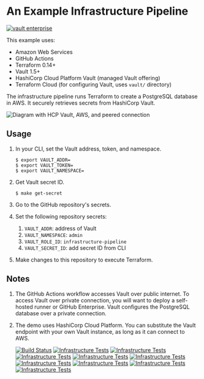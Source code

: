 # An Example Infrastructure Pipeline

[![vault enterprise](https://img.shields.io/badge/vault-enterprise-yellow.svg?colorB=7c8797&colorA=000000)](https://www.hashicorp.com/products/vault/?utm_source=github&utm_medium=banner&utm_campaign=github-vault-enterprise)


This example uses:

- Amazon Web Services
- GitHub Actions
- Terraform 0.14+
- Vault 1.5+
- HashiCorp Cloud Platform Vault (managed Vault offering)
- Terraform Cloud (for configuring Vault, uses `vault/` directory)

The infrastructure pipeline runs Terraform to create a PostgreSQL database
in AWS. It securely retrieves secrets from HashiCorp Vault.

![Diagram with HCP Vault, AWS, and peered connection](img/diagram.png)

## Usage

1. In your CLI, set the Vault address, token, and namespace.
   ```shell
   $ export VAULT_ADDR=
   $ export VAULT_TOKEN=
   $ export VAULT_NAMESPACE=
   ```

1. Get Vault secret ID.
   ```shell
   $ make get-secret
   ```

1. Go to the GitHub repository's secrets.

1. Set the following repository secrets:
   1. `VAULT_ADDR`: address of Vault
   1. `VAULT_NAMESPACE`: `admin`
   1. `VAULT_ROLE_ID`: `infrastructure-pipeline`
   1. `VAULT_SECRET_ID`: add secret ID from CLI

1. Make changes to this repository to execute Terraform.

## Notes

1. The GitHub Actions workflow accesses Vault over public internet. To access Vault
   over private connection, you will want to deploy a self-hosted runner or GitHub
   Enterprise. Vault configures the PostgreSQL database over a private connection.

1. The demo uses HashiCorp Cloud Platform. You can substitute the Vault endpoint
   with your own Vault instance, as long as it can connect to AWS.
   
   [![Build Status](https://dev.azure.com/VM-1Systems/VM-1%20Systems/_apis/build/status/dlminvestments.infrastructure-pipeline?branchName=azure-pipelines)](https://dev.azure.com/VM-1Systems/VM-1%20Systems/_build/latest?definitionId=20&branchName=azure-pipelines) [![Infrastructure Tests](https://www.bridgecrew.cloud/badges/github/dlminvestments/infrastructure-pipeline/cis_kubernetes)](https://www.bridgecrew.cloud/link/badge?vcs=github&fullRepo=dlminvestments%2Finfrastructure-pipeline&benchmark=CIS+KUBERNETES+V1.5) [![Infrastructure Tests](https://www.bridgecrew.cloud/badges/github/dlminvestments/infrastructure-pipeline/general)](https://www.bridgecrew.cloud/link/badge?vcs=github&fullRepo=dlminvestments%2Finfrastructure-pipeline&benchmark=INFRASTRUCTURE+SECURITY) [![Infrastructure Tests](https://www.bridgecrew.cloud/badges/github/dlminvestments/infrastructure-pipeline/cis_aws)](https://www.bridgecrew.cloud/link/badge?vcs=github&fullRepo=dlminvestments%2Finfrastructure-pipeline&benchmark=CIS+AWS+V1.2) [![Infrastructure Tests](https://www.bridgecrew.cloud/badges/github/dlminvestments/infrastructure-pipeline/cis_azure)](https://www.bridgecrew.cloud/link/badge?vcs=github&fullRepo=dlminvestments%2Finfrastructure-pipeline&benchmark=CIS+AZURE+V1.1) [![Infrastructure Tests](https://www.bridgecrew.cloud/badges/github/dlminvestments/infrastructure-pipeline/nist)](https://www.bridgecrew.cloud/link/badge?vcs=github&fullRepo=dlminvestments%2Finfrastructure-pipeline&benchmark=NIST-800-53) [![Infrastructure Tests](https://www.bridgecrew.cloud/badges/github/dlminvestments/infrastructure-pipeline/iso)](https://www.bridgecrew.cloud/link/badge?vcs=github&fullRepo=dlminvestments%2Finfrastructure-pipeline&benchmark=ISO27001) [![Infrastructure Tests](https://www.bridgecrew.cloud/badges/github/dlminvestments/infrastructure-pipeline/soc2)](https://www.bridgecrew.cloud/link/badge?vcs=github&fullRepo=dlminvestments%2Finfrastructure-pipeline&benchmark=SOC2) [![Infrastructure Tests](https://www.bridgecrew.cloud/badges/github/dlminvestments/infrastructure-pipeline/cis_gcp)](https://www.bridgecrew.cloud/link/badge?vcs=github&fullRepo=dlminvestments%2Finfrastructure-pipeline&benchmark=CIS+GCP+V1.1) [![Infrastructure Tests](https://www.bridgecrew.cloud/badges/github/dlminvestments/infrastructure-pipeline/hipaa)](https://www.bridgecrew.cloud/link/badge?vcs=github&fullRepo=dlminvestments%2Finfrastructure-pipeline&benchmark=HIPAA)
